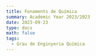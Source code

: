 ```yaml
---
title: Fonaments de Química
summary: Academic Year 2023/2023
date: 2023-09-23
type: docs
math: false
tags:
  - Grau de Enginyeria Química
---
```


